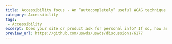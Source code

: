 ```yaml
---
title: Accessibility focus - An “autocompletely” useful WCAG technique!
category: Accessibility
tags: 
 - Accessibility
excerpt: Does your site or product ask for personal info? If so, how are you putting [WCAG 1.3.5](https://www.w3.org/WAI/WCAG21/Understanding/identify-input-purpose) into practice? 
preview_url: https://github.com/uswds/uswds/discussions/6177
---
```

